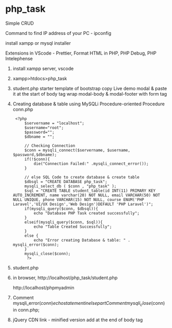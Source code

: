 # php_task
Simple CRUD

Command to find IP address of your PC - ipconfig

install xampp or mysql installer

Extensions in VScode - Prettier, Format HTML in PHP, PHP Debug, PHP Intelephense


1. install xampp server, vscode
2. xampp>htdocs>php_task
3. student.php
	starter template of bootstrap
	copy Live demo modal & paste it at the start of body tag
	wrap modal-body & modal-footer with form tag
	
4. Creating database & table using MySQLi Procedure-oriented Procedure
	conn.php

   		<?php
			$servername = "localhost";
			$username="root";
			$password="";
			$dbname = "";

			// Checking Connection
			$conn = mysqli_connect($servername, $username, $password,$dbname);
			if(!$conn){
				die("Connection Failed:" .mysqli_connect_error());
			}

			// else SQL Code to create database & create table
			$dbsql = "CREATE DATABASE php_task";
			mysqli_select_db ( $conn , "php_task" );
			$sql = "CREATE TABLE student_table(id INT(11) PRIMARY KEY AUTO_INCREMENT, name varchar(20) NOT NULL, email VARCHAR(50) NOT NULL UNIQUE, phone VARCHAR(15) NOT NULL, course ENUM('PHP Laravel','UI/UX Design','Web Design')DEFAULT 'PHP Laravel')";
			if(mysqli_query($conn, $dbsql)){
				echo "Database PHP Task created successfully";
			}
			elseif(mysqli_query($conn, $sql)){
				echo "Table Created Successfully";
			}
			else {
				echo "Error creating Database & table: " . mysqli_error($conn);
			}
			mysqli_close($conn);
		     ?>
	
6. student.php
	<?php
		include('conn.php');
	?>
	
7. in browser,
	http://localhost/php_task/student.php
	
	http://localhost/phpmyadmin
	
8. Comment mysqli_error($conn) echo statement in else part 
   Comment mysqli_close($conn) in conn.php;
	
9. jQuery CDN link - minified version
	add at the end of body tag
